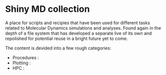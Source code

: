 # Shiny MD collection

A place for scripts and recipies that have been used for different tasks related to Molecular Dynamics simulations and analyses. Found again in the depth of a
file system that has developed a separate live of its own and repolished for potential reuse in a bright future yet to come.

The content is devided into a few rough categories:

  - Procedures : 
  - Plotting :
  - HPC :
